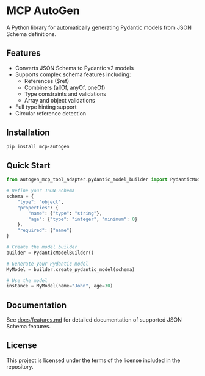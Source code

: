 # MCP AutoGen

A Python library for automatically generating Pydantic models from JSON Schema definitions.

## Features

- Converts JSON Schema to Pydantic v2 models
- Supports complex schema features including:
  - References ($ref)
  - Combiners (allOf, anyOf, oneOf)
  - Type constraints and validations
  - Array and object validations
- Full type hinting support
- Circular reference detection

## Installation

```bash
pip install mcp-autogen
```

## Quick Start

```python
from autogen_mcp_tool_adapter.pydantic_model_builder import PydanticModelBuilder

# Define your JSON Schema
schema = {
    "type": "object",
    "properties": {
        "name": {"type": "string"},
        "age": {"type": "integer", "minimum": 0}
    },
    "required": ["name"]
}

# Create the model builder
builder = PydanticModelBuilder()

# Generate your Pydantic model
MyModel = builder.create_pydantic_model(schema)

# Use the model
instance = MyModel(name="John", age=30)
```

## Documentation

See [docs/features.md](docs/features.md) for detailed documentation of supported JSON Schema features.

## License

This project is licensed under the terms of the license included in the repository.
